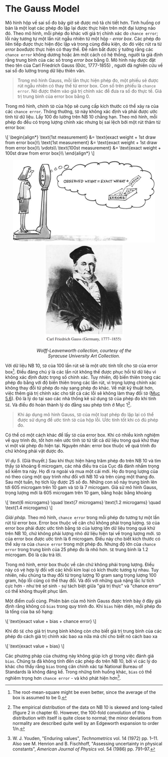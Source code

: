 # The Gauss Model

Mô hình hộp về sai số đo bây giờ sẽ được mô tả chi tiết hơn. Tình huống cơ bản là một loạt các phép đo lặp lại được thực hiện trên một đại lượng nào đó. Theo mô hình, mỗi phép đo khác với giá trị chính xác do `chance error`; lỗi này tương tự một lần rút ngẫu nhiên từ một hộp - _error box_. Các phép đo liên tiếp được thực hiện độc lập và trong cùng điều kiện, do đó việc rút ra từ *error box*được thực hiện có thay thế. Để nắm bắt được ý tưởng rằng các `chance error` không dương hoặc âm một cách có hệ thống, người ta giả định rằng trung bình của các số trong _error box_ bằng 0. Mô hình này được đặt theo tên của Carl Friedrich Gauss (Đức, 1777-1855) , người đã nghiên cứu về sai số đo lường trong dữ liệu thiên văn.

> Trong mô hình Gauss, mỗi lần thực hiện phép đo, một phiếu sẽ được rút ngẫu nhiên có thay thế từ error box. Con số trên phiếu là `chance error`. Nó được thêm vào giá trị chính xác để đưa ra số đo thực tế. Giá trị trung bình của error box bằng 0.

Trong mô hình, chính `SD` của hộp sẽ cung cấp kích thước có thể xảy ra của các `chance error`. Thông thường, `SD` này không xác định và phải được ước tính từ dữ liệu. Lấy 100 đo lường trên NB 10 chẳng hạn. Theo mô hình, mỗi phép đo đều có trọng lượng chính xác nhưng bị sai lệch bởi một rút thăm từ error box:

\\[
\begin{align*}
\text{1st measurement} &= \text{exact weight + 1st draw from error box}\\\\
\text{1st measurement} &= \text{exact weight + 1st draw from error box}\\\\
\vdots\\\\
\text{100st measurement} &= \text{exact weight + 100st draw from error box}\\\\
\end{align*}
\\]

<center><img src="img2.png" width="90%" height="auto"></center>

<center><img src="img3.png" width="50%" height="auto"></center>

_<center>Wolff-Leavenworth collection, courtesy of the<br>
Syracuse University Art Collection.</center>_

Với dữ liệu NB 10, `SD` của 100 lần rút sẽ là một ước tính tốt cho `SD` của error box[^5]. Điều đáng chú ý là các lần rút không thể được phục hồi từ dữ liệu vì không xác định được trọng số chính xác. Tuy nhiên, độ biến thiên trong các phép đo bằng với độ biến thiên trong các lần rút, vì trọng lượng chính xác không thay đổi từ phép đo này sang phép đo khác. Về mặt kỹ thuật hơn, việc thêm giá trị chính xác cho tất cả các lỗi sẽ không làm thay đổi `SD` ([Mục 5.6](../ch05/ch05-06.md)). Đó là lý do tại sao các nhà thống kê sử dụng `SD` của phép đo khi tính `SE`. Và điều đó hoàn thành lý do đằng sau phép tính ở Mục 1[^6].

> Khi áp dụng mô hình Gauss, `SD` của một loạt phép đo lặp lại có thể được sử dụng để ước tính `SD` của hộp lỗi. Ước tính tốt khi có đủ phép đo.

Có thể có một cách khác để lấy `SD` của error box. Khi có nhiều kinh nghiệm về quy trình đo, tốt hơn nên ước tính `SD` từ tất cả dữ liệu trong quá khứ thay vì một vài phép đo hiện tại. Nguyên nhân: error box thuộc về quá trình đo chứ không phải vật được đo.

_Ví dụ 5._ (Giả thuyết.) Sau khi thực hiện hàng trăm phép đo trên NB 10 và tìm thấy `SD` khoảng 6 microgam, các nhà điều tra của Cục đã đánh nhầm trọng số kiểm tra này. Họ đi ra ngoài và mua một cái mới. Họ đo trọng lượng của nó theo cùng một quy trình như đối với NB 10 và trên cùng một thang đo. Sau một tuần, họ tích lũy được 25 số đo. Những con số này trung bình lên tới 605 microgam trên 10 gam và `SD` là 7 microgam. Giả sử mô hình Gauss, trọng lượng mới là 605 microgam trên 10 gam, bằng hoặc bằng khoảng

\\[
\text{6 microgams} \quad \text{7 microgams} \text{1.2 microgams} \quad \text{1.4 microgams}
\\]

_Giải pháp._ Theo mô hình, `chance error` trong mỗi phép đo tương tự một lần rút từ error box. Error box thuộc về cân chứ không phải trọng lượng. `SD` của error box phải được ước tính bằng `SD` của lượng lớn dữ liệu trong quá khứ trên NB 10, chứ không phải lượng nhỏ dữ liệu hiện tại về trọng lượng mới. `SD` của error box được ước tính là 6 microgam. Điều này cho biết kích thước có thể xảy ra của `chance error` trong một phép đo. Nhưng độ lớn của `chance error` trong trung bình của 25 phép đo là nhỏ hơn. `SE` trung bình là 1.2 microgam. Đó là câu trả lời.

Trong mô hình, error box thuộc về cân chứ không phải trọng lượng. Điều này có vẻ hợp lý đối với các khối kim loại có kích thước tương tự nhau. Tuy nhiên, nếu chúng ta thay đổi từ trọng lượng 10 gram sang trọng lượng 100 gram, hộp lỗi cũng có thể thay đổi. Và đối với những quả nặng lắc lư tích cực hơn - như trẻ sơ sinh - sự tách biệt giữa "giá trị thực" và "chance error" có thể không thuyết phục lắm.

Một điểm cuối cùng. Phiên bản của mô hình Gauss được trình bày ở đây giả định rằng không có `bias` trong quy trình đo. Khi `bias` hiện diện, mỗi phép đo là tổng của ba số hạng:

\\[
\text{exact value + bias + chance error}
\\]

Khi đó `SE` cho giá trị trung bình không còn cho biết giá trị trung bình của các phép đo cách giá trị chính xác bao xa nữa mà chỉ cho biết nó cách bao xa

\\[
\text{exact value + bias}
\\]

Các phương pháp của chương này không giúp ích gì trong việc đánh giá `bias`. Chúng ta đã không tính đến các phép đo trên NB 10, bởi vì các lý do khác cho thấy rằng `bias` trong cân chính xác tại National Bureau of Standards là không đáng kể. Trong những tình huống khác, `bias` có thể nghiêm trọng hơn `chance error` - và khó phát hiện hơn[^7].

[^5]: The root-mean-square might be even better, since the average of the box is assumed to be 0.

[^6]: The empirical distribution of the data on NB 10 is skewed and long-tailed (figure 2 in chapter 6). However, the 100-fold convolution of this distribution with itself is quite close to normal; the minor deviations from normality are described quite well by an Edgeworth expansion to order 1/n.

[^7]: W. J. Youden, "Enduring values", _Technometrics_ vol. 14 (1972) pp. 1–11. Also see M. Henrion and B. Fischhoff, "Assessing uncertainty in physical constants", _American Journal of Physics_ vol. 54 (1986) pp. 791–97.
